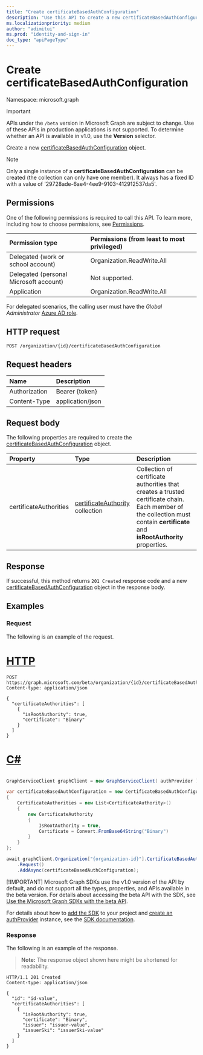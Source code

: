 ```yaml
---
title: "Create certificateBasedAuthConfiguration"
description: "Use this API to create a new certificateBasedAuthConfiguration."
ms.localizationpriority: medium
author: "adimitui"
ms.prod: "identity-and-sign-in"
doc_type: "apiPageType"
---
```


# Create certificateBasedAuthConfiguration

Namespace: microsoft.graph

> [!IMPORTANT]
> APIs under the `/beta` version in Microsoft Graph are subject to change. Use of these APIs in production applications is not supported. To determine whether an API is available in v1.0, use the **Version** selector.

Create a new [certificateBasedAuthConfiguration](../resources/certificateBasedAuthConfiguration.md) object.

> [!NOTE]
> Only a single instance of a **certificateBasedAuthConfiguration** can be created (the collection can only have one member). It always has a fixed ID with a value of '29728ade-6ae4-4ee9-9103-412912537da5'.

## Permissions

One of the following permissions is required to call this API. To learn more, including how to choose permissions, see [Permissions](/graph/permissions-reference).

| Permission type                        | Permissions (from least to most privileged) |
|:---------------------------------------|:--------------------------------------------|
| Delegated (work or school account)     | Organization.ReadWrite.All |
| Delegated (personal Microsoft account) | Not supported. |
| Application    | Organization.ReadWrite.All |

For delegated scenarios, the calling user must have the *Global Administrator* [Azure AD role](/azure/active-directory/users-groups-roles/directory-assign-admin-roles#available-roles).

## HTTP request

<!-- { "blockType": "ignored" } -->

```http
POST /organization/{id}/certificateBasedAuthConfiguration
```

## Request headers

| Name          | Description   |
|:--------------|:--------------|
| Authorization | Bearer {token} |
| Content-Type | application/json |

## Request body

The following properties are required to create the [certificateBasedAuthConfiguration](../resources/certificatebasedauthconfiguration.md) object.

| Property     | Type        | Description |
|:-------------|:------------|:------------|
|certificateAuthorities| [certificateAuthority](../resources/certificateauthority.md) collection |Collection of certificate authorities that creates a trusted certificate chain.  Each member of the collection must contain **certificate** and **isRootAuthority** properties. |

## Response

If successful, this method returns `201 Created` response code and a new [certificateBasedAuthConfiguration](../resources/certificatebasedauthconfiguration.md) object in the response body.

## Examples

### Request

The following is an example of the request.

# [HTTP](#tab/http)
<!-- {
  "blockType": "request",
  "name": "create_certificatebasedauthconfiguration_from_certificatebasedauthconfiguration"
}-->

```http
POST https://graph.microsoft.com/beta/organization/{id}/certificateBasedAuthConfiguration
Content-type: application/json

{
  "certificateAuthorities": [
    {
      "isRootAuthority": true,
      "certificate": "Binary"
    }
  ]
}
```

# [C#](#tab/csharp)

```csharp

GraphServiceClient graphClient = new GraphServiceClient( authProvider );

var certificateBasedAuthConfiguration = new CertificateBasedAuthConfiguration
{
	CertificateAuthorities = new List<CertificateAuthority>()
	{
		new CertificateAuthority
		{
			IsRootAuthority = true,
			Certificate = Convert.FromBase64String("Binary")
		}
	}
};

await graphClient.Organization["{organization-id}"].CertificateBasedAuthConfiguration
	.Request()
	.AddAsync(certificateBasedAuthConfiguration);

```


 [!IMPORTANT]
 Microsoft Graph SDKs use the v1.0 version of the API by default, and do not support all the types, properties, and APIs available in the beta version. For details about accessing the beta API with the SDK, see [Use the Microsoft Graph SDKs with the beta API](/graph/sdks/use-beta).

 For details about how to [add the SDK](/graph/sdks/sdk-installation) to your project and [create an authProvider](/graph/sdks/choose-authentication-providers) instance, see the [SDK documentation](/graph/sdks/sdks-overview).

### Response

The following is an example of the response.

> **Note:** The response object shown here might be shortened for readability.

<!-- {
  "blockType": "response",
  "truncated": true,
  "@odata.type": "microsoft.graph.certificateBasedAuthConfiguration"
} -->

```http
HTTP/1.1 201 Created
Content-type: application/json

{
  "id": "id-value",
  "certificateAuthorities": [
    {
      "isRootAuthority": true,
      "certificate": "Binary",
      "issuer": "issuer-value",
      "issuerSki": "issuerSki-value"
    }
  ]
}
```

<!-- uuid: 16cd6b66-4b1a-43a1-adaf-3a886856ed98
2019-02-04 14:57:30 UTC -->
<!-- {
  "type": "#page.annotation",
  "description": "Create certificateBasedAuthConfiguration",
  "keywords": "",
  "section": "documentation",
  "tocPath": ""
}-->


